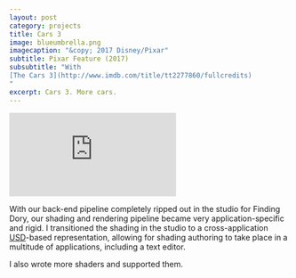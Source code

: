 ```yaml
---
layout: post
category: projects
title: Cars 3
image: blueumbrella.png
imagecaption: "&copy; 2017 Disney/Pixar"
subtitle: Pixar Feature (2017)
subsubtitle: "With 
[The Cars 3](http://www.imdb.com/title/tt2277860/fullcredits)
"
excerpt: Cars 3. More cars.
---
```

<iframe class="video"
  src="https://www.youtube.com/embed/E4K7JgPJ8-s?autoplay=1&loop=1&playlist=E4K7JgPJ8-s"
  frameborder="0"
  allowfullscreen></iframe>

With our back-end pipeline completely ripped out in the studio for Finding
Dory, our shading and rendering pipeline became very application-specific and
rigid. I transitioned the shading in the studio to a cross-application
[USD](http://graphics.pixar.com/usd/overview.html)-based representation,
allowing for shading authoring to take place in a multitude of applications,
including a text editor.

I also wrote more shaders and supported them.
